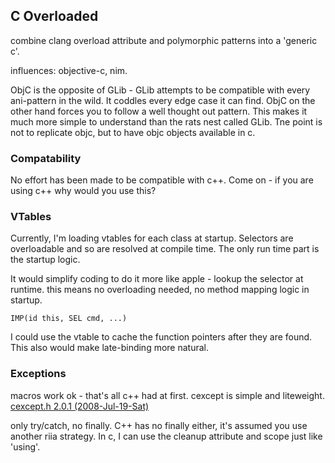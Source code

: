 ## C Overloaded

combine clang overload attribute and polymorphic patterns into a 'generic c'.

influences: objective-c, nim. 

ObjC is the opposite of GLib - GLib attempts to be compatible with every ani-pattern in the wild. It coddles every edge case it can find. ObjC on the other hand forces you to follow a well thought out pattern. This makes it much more simple to understand than the rats nest called GLib.
Tne point is not to replicate objc, but to have objc objects available in c.

### Compatability
No effort has been made to be compatible with c++. Come on - if you are using c++ why would you use this?

### VTables
Currently, I'm loading vtables for each class at startup. Selectors are overloadable and so are resolved at compile time. The only run time part is the startup logic.

It would simplify coding to do it more like apple - lookup the selector at runtime. this means no overloading needed, no method mapping logic in startup. 

    IMP(id this, SEL cmd, ...)
    
I could use the vtable to cache the function pointers after they are found. This also would make late-binding more natural.

### Exceptions
macros work ok - that's all c++ had at first. cexcept is simple and liteweight. [cexcept.h 2.0.1 (2008-Jul-19-Sat)](http://www.nicemice.net/cexcept/)

only try/catch, no finally. C++ has no finally either, it's assumed you use another riia strategy. In c, I can use the cleanup attribute and scope just like 'using'.